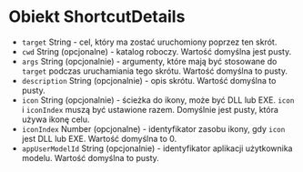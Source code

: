 # Obiekt ShortcutDetails

* `target` String - cel, który ma zostać uruchomiony poprzez ten skrót.
* `cwd` String (opcjonalne) - katalog roboczy. Wartość domyślna jest pusty.
* `args` String (opcjonalnie) - argumenty, które mają być stosowane do `target` podczas uruchamiania tego skrótu. Wartość domyślna to pusty.
* `description` String (opcjonalnie) - opis skrótu. Wartość domyślna to pusty.
* `icon` String (opcjonalnie) - ścieżka do ikony, może być DLL lub EXE. `icon` i `iconIndex` muszą być ustawione razem. Domyślnie jest pusty, która używa ikonę celu.
* `iconIndex` Number (opcjonalne) - identyfikator zasobu ikony, gdy `icon` jest DLL lub EXE. Wartość domyślna to 0.
* `appUserModelId` String (opcjonalnie) - identyfikator aplikacji użytkownika modelu. Wartość domyślna to pusty.